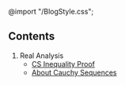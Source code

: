 @import "/BlogStyle.css";
## Contents
1. Real Analysis
   - [CS Inequality Proof](https://gongobongofounder.github.io/C-S-Inequality/)
   - [About Cauchy Sequences](https://gongo-bongo.github.io/AboutCauchySequences/)